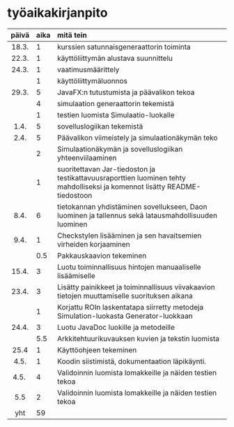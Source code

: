 # työaikakirjanpito

| päivä | aika	| mitä tein  					|
| :----:|:------| :-----					|
| 18.3.	| 1	| kurssien satunnaisgeneraattorin toiminta 	|	
| 22.3. | 1	| käyttöliittymän alustava suunnittelu 		|
| 24.3. | 1	| vaatimusmäärittely 				|
|	| 1	| käyttöliittymäluonnos 			|
| 29.3.	| 5	| JavaFX:n tutustumista ja päävalikon tekoa	|
|   	| 4	| simulaation generaattorin tekemistä		|
|   	| 1	| testien luomista Simulaatio-luokalle		|
| 1.4.	| 5	| sovelluslogiikan tekemistä		|
| 2.4.	| 5	| Päävalikon viimeistely ja simulaationäkymän teko		|
|	| 2	| Simulaationäkymän ja sovelluslogiikan yhteenviilaaminen	|
|   	| 1	| suoritettavan Jar-tiedoston ja testikattavuusraporttien luominen tehty mahdolliseksi ja komennot lisätty README-tiedostoon	|	
| 8.4.  | 6     | tietokannan yhdistäminen sovellukseen, Daon luominen ja tallennus sekä latausmahdollisuuden luominen |  
| 9.4.  | 1     | Checkstylen lisääminen ja sen havaitsemien virheiden korjaaminen |
|       | 0.5   | Pakkauskaavion tekeminen      |
| 15.4.	| 3	| Luotu toiminnallisuus hintojen manuaaliselle lisäämiselle	|
| 23.4.	| 3	| Lisätty painikkeet ja toiminnallisuus viivakaavion tietojen muuttamiselle suorituksen aikana	|
|	| 1	| Korjattu ROIn laskentatapa siirretty metodeja Simulation-luokasta Generator-luokkaan	|	
| 24.4. | 3     | Luotu JavaDoc luokille ja metodeille  |
|       | 5.5   |  Arkkitehtuurikuvauksen kuvien ja tekstin luomista        |
| 25.4  | 1     | Käyttöohjeen tekeminen |
| 4.5.  | 1     | Koodin siistimistä, dokumentaation läpikäynti. |
| 4.5.  | 4     | Validoinnin luomista lomakkeille ja näiden testien tekoa |
| 5.5   | 2     | Validoinnin luomista lomakkeille ja näiden testien tekoa |
| yht   | 59	|						| 

